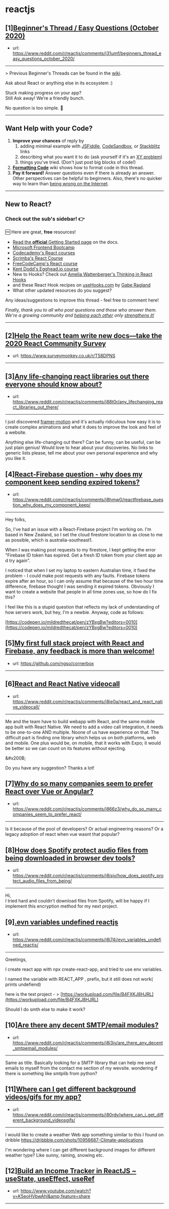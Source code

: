 # reactjs
## [1][Beginner's Thread / Easy Questions (October 2020)](https://www.reddit.com/r/reactjs/comments/j31umf/beginners_thread_easy_questions_october_2020/)
- url: https://www.reddit.com/r/reactjs/comments/j31umf/beginners_thread_easy_questions_october_2020/
---
&gt; Previous Beginner's Threads can be found in the [wiki][wiki previous threads].

Ask about React or anything else in its ecosystem :)

Stuck making progress on your app?  
Still Ask away! We’re a friendly bunch.

No question is too simple. 🙂

---

## Want Help with your Code?

1. **Improve your chances** of reply by
   1. adding minimal example with [JSFiddle][jsfiddle], [CodeSandbox][code sandbox], or [Stackblitz][stackblitz] links
   1. describing what you want it to do (ask yourself if it's an [XY problem](https://meta.stackexchange.com/questions/66377/what-is-the-xy-problem))
   1. things you've tried. (Don't just post big blocks of code!)
1. **[Formatting Code][wiki formatting code]** wiki shows how to format code in this thread.
1. **Pay it forward!** Answer questions even if there is already an answer. Other perspectives can be helpful to beginners. Also, there's no quicker way to learn than [being wrong on the Internet][being wrong on the internet].

---

## New to React?

### Check out the sub's **sidebar**! 👉

🆓 Here are great, **free** resources!

- [Read the **official** Getting Started page][official getting started page] on the docs.
- [Microsoft Frontend Bootcamp][microsoft frontend bootcamp]
- [Codecademy's React courses][codecademy's react courses]
- [Scrimba's React Course][scrimba's react course]
- [FreeCodeCamp's React course][freecodecamp's react course]
- [Kent Dodd's Egghead.io course][kent dodd's egghead.io course]
- New to Hooks? Check out [Amelia Wattenberger's Thinking in React Hooks][thinking in react hooks]
- and these React Hook recipes on [useHooks.com][usehooks.com] by [Gabe Ragland](https://twitter.com/gabe_ragland)
- What other updated resources do you suggest?

Any ideas/suggestions to improve this thread - feel free to comment here!

_Finally, thank you to all who post questions and those who answer them. We're a growing community and [helping each other][learn by teaching] only [strengthens it!][learn in public]_

---

[usehooks.com]: https://usehooks.com/
[thinking in react hooks]: https://wattenberger.com/blog/react-hooks
[freecodecamp's react course]: https://www.freecodecamp.org/news/learn-react-course/
[microsoft frontend bootcamp]: https://www.reddit.com/r/reactjs/comments/auu02f/microsoft_has_open_sourced_their_frontend/
[official getting started page]: https://reactjs.org/docs/getting-started.html
[/u/acemarke]: https://www.reddit.com/u/acemarke
[suggested resources for learning react]: http://blog.isquaredsoftware.com/2017/12/blogged-answers-learn-react/
[kent dodd's egghead.io course]: http://kcd.im/beginner-react
[codecademy's react courses]: https://www.codecademy.com/catalog/language/javascript
[scrimba's react course]: https://scrimba.com/g/glearnreact
[wiki formatting code]: https://www.reddit.com/r/reactjs/wiki/index#wiki_formatting_code
[wiki previous threads]: https://www.reddit.com/r/reactjs/wiki/index#wiki_previous_threads
[code sandbox]: https://codesandbox.io/s/new
[jsfiddle]: https://jsfiddle.net/Luktwrdm/
[stackblitz]: https://stackblitz.com/
[being wrong on the internet]: https://xkcd.com/386/
[tweet organization]: https://twitter.com/dan_abramov/status/1027245759232651270?lang=en
[get started with redux]: https://www.reddit.com/r/reactjs/wiki/index#wiki_getting_started_with_redux
[learn by teaching]: https://en.wikipedia.org/wiki/Learning_by_teaching
[learn in public]: https://www.swyx.io/writing/learn-in-public/
## [2][Help the React team write new docs—take the 2020 React Community Survey](https://www.reddit.com/r/reactjs/comments/j5iqj3/help_the_react_team_write_new_docstake_the_2020/)
- url: https://www.surveymonkey.co.uk/r/T58DPNS
---

## [3][Any life-changing react libraries out there everyone should know about?](https://www.reddit.com/r/reactjs/comments/j88t0r/any_lifechanging_react_libraries_out_there/)
- url: https://www.reddit.com/r/reactjs/comments/j88t0r/any_lifechanging_react_libraries_out_there/
---
I just discovered [framer-motion](https://github.com/framer/motion) and it's actually ridiculous how easy it is to create complex animations and what it does to improve the look and feel of a website.

Anything else life-changing out there? Can be funny, can be useful, can be just plain genius! Would love to hear about your discoveries. No links to generic lists please, tell me about your own personal experience and why you like it.
## [4][React-Firebase question - why does my component keep sending expired tokens?](https://www.reddit.com/r/reactjs/comments/j8hmw0/reactfirebase_question_why_does_my_component_keep/)
- url: https://www.reddit.com/r/reactjs/comments/j8hmw0/reactfirebase_question_why_does_my_component_keep/
---
 Hey folks,

So, I've had an issue with a React-Firebase project I'm working on. I'm based in New Zealand, so I set the cloud firestore location to as close to me as possible, which is australia-southeast1.

When I was making post requests to my firestore, I kept getting the error "Firebase ID token has expired. Get a fresh ID token from your client app and try again".

I noticed that when I set my laptop to eastern Australian time, it fixed the problem - I could make post requests with any faults. Firebase tokens expire after an hour, so I can only assume that because of the two hour time difference, firebase thought I was sending it expired tokens. Obviously I want to create a website that people in all time zones use, so how do I fix this?

I feel like this is a stupid question that reflects my lack of understanding of how servers work, but hey, I'm a newbie. Anyway, code as follows:

[https://codepen.io/mildredthecat/pen/zYBxgBw?editors=0010](https://codepen.io/mildredthecat/pen/zYBxgBw?editors=0010)
## [5][My first full stack project with React and Firebase, any feedback is more than welcome!](https://www.reddit.com/r/reactjs/comments/j8hy9h/my_first_full_stack_project_with_react_and/)
- url: https://github.com/ngso/cornerbox
---

## [6][React and React Native videocall](https://www.reddit.com/r/reactjs/comments/j8ie0a/react_and_react_native_videocall/)
- url: https://www.reddit.com/r/reactjs/comments/j8ie0a/react_and_react_native_videocall/
---
Me and the team have to build webapp with React, and the same mobile app built with React Native. We need to add a video call integration, it needs to be one-to-one AND multiple. Noone of us have experience on that. The difficult part is finding one library which helps us on both platforms, web and mobile. One plus would be, on mobile, that it works with Expo; it would be better so we can count on its features without ejecting.

&amp;#x200B;

Do you have any suggestion? Thanks a lot!
## [7][Why do so many companies seem to prefer React over Vue or Angular?](https://www.reddit.com/r/reactjs/comments/j866z3/why_do_so_many_companies_seem_to_prefer_react/)
- url: https://www.reddit.com/r/reactjs/comments/j866z3/why_do_so_many_companies_seem_to_prefer_react/
---
Is it because of the pool of developers? Or actual engineering reasons? Or a legacy adoption of react when vue wasnt that popular?
## [8][How does Spotify protect audio files from being downloaded in browser dev tools?](https://www.reddit.com/r/reactjs/comments/j8isjv/how_does_spotify_protect_audio_files_from_being/)
- url: https://www.reddit.com/r/reactjs/comments/j8isjv/how_does_spotify_protect_audio_files_from_being/
---
 Hi,  
I tried hard and couldn't download files from Spotify, will be happy if I implement this encryption method for my next project.
## [9][.evn variables undefined reactjs](https://www.reddit.com/r/reactjs/comments/j8i74j/evn_variables_undefined_reactjs/)
- url: https://www.reddit.com/r/reactjs/comments/j8i74j/evn_variables_undefined_reactjs/
---
 

Greetings,

I create react app with npx create-react-app, and tried to use env variables.

I named the variable with REACT\_APP , prefix, but it still does not work( prints undefiend)

here is the test project - &gt; [https://workupload.com/file/B4FXKJ8HJRL](https://workupload.com/file/B4FXKJ8HJRL)

Should I do smth else to make it work?
## [10][Are there any decent SMTP/email modules?](https://www.reddit.com/r/reactjs/comments/j8i3iv/are_there_any_decent_smtpemail_modules/)
- url: https://www.reddit.com/r/reactjs/comments/j8i3iv/are_there_any_decent_smtpemail_modules/
---
Same as title. Basically looking for a SMTP library that can help me send emails to myself from the contact me section of my wevsite. wondering if there is something like smtplib from python?
## [11][Where can I get different background videos/gifs for my app?](https://www.reddit.com/r/reactjs/comments/j80rdy/where_can_i_get_different_background_videosgifs/)
- url: https://www.reddit.com/r/reactjs/comments/j80rdy/where_can_i_get_different_background_videosgifs/
---
I would like to create a weather Web app something similar to this I found on dribble https://dribbble.com/shots/10956687-Climate-applications

I'm wondering where I can get different background images for different weather type? Like sunny, raining, snowing etc.
## [12][Build an Income Tracker in ReactJS ~ useState, useEffect, useRef](https://www.reddit.com/r/reactjs/comments/j8016c/build_an_income_tracker_in_reactjs_usestate/)
- url: https://www.youtube.com/watch?v=K5eoHVbwAhI&amp;feature=share
---

